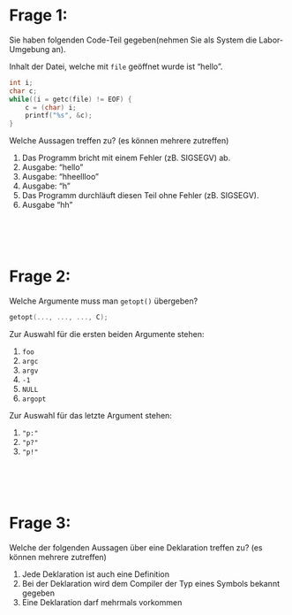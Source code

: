 # Frage 1:

Sie haben folgenden Code-Teil gegeben(nehmen Sie als System die Labor-Umgebung an).

Inhalt der Datei, welche mit `file` geöffnet wurde ist “hello”.

```c
int i;
char c;
while((i = getc(file) != EOF) {
	c = (char) i;
	printf("%s", &c);
}
```

Welche Aussagen treffen zu? (es können mehrere zutreffen)

1. Das Programm bricht mit einem Fehler (zB. SIGSEGV) ab.
2. Ausgabe: “hello”
3. Ausgabe: “hheellloo”
4. Ausgabe: “h”
5. Das Programm durchläuft diesen Teil ohne Fehler (zB. SIGSEGV).
6. Ausgabe “hh”

<br><br><br>

# Frage 2:

Welche Argumente muss man `getopt()` übergeben?

```c
getopt(..., ..., ..., C);
```

Zur Auswahl für die ersten beiden Argumente stehen:

1. `foo`
2. `argc`
3. `argv`
4. `-1`
5. `NULL`
6. `argopt`

Zur Auswahl für das letzte Argument stehen:

1. `"p:"`
2. `"p?"`
3. `"p!"`

<br><br><br>

# Frage 3:

Welche der folgenden Aussagen über eine Deklaration treffen zu? (es können mehrere zutreffen)

1. Jede Deklaration ist auch eine Definition
2. Bei der Deklaration wird dem Compiler der Typ eines Symbols bekannt gegeben
3. Eine Deklaration darf mehrmals vorkommen
